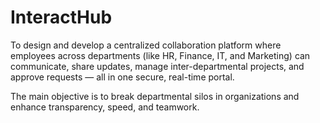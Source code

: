# InteractHub
To design and develop a centralized collaboration platform where employees across departments (like HR, Finance, IT, and Marketing) can communicate, share updates, manage inter-departmental projects, and approve requests — all in one secure, real-time portal.

The main objective is to break departmental silos in organizations and enhance transparency, speed, and teamwork.
